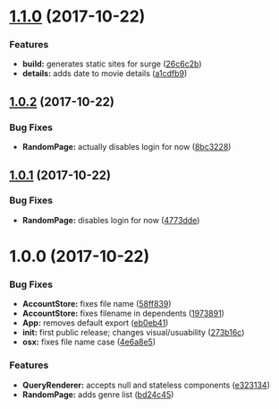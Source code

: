<a name="1.1.0"></a>
# [1.1.0](https://github.com/aimed/foxxy/compare/v1.0.2...v1.1.0) (2017-10-22)


### Features

* **build:** generates static sites for surge ([26c6c2b](https://github.com/aimed/foxxy/commit/26c6c2b))
* **details:** adds date to movie details ([a1cdfb9](https://github.com/aimed/foxxy/commit/a1cdfb9))



<a name="1.0.2"></a>
## [1.0.2](https://github.com/aimed/foxxy/compare/v1.0.1...v1.0.2) (2017-10-22)


### Bug Fixes

* **RandomPage:** actually disables login for now ([8bc3228](https://github.com/aimed/foxxy/commit/8bc3228))



<a name="1.0.1"></a>
## [1.0.1](https://github.com/aimed/foxxy/compare/v1.0.0...v1.0.1) (2017-10-22)


### Bug Fixes

* **RandomPage:** disables login for now ([4773dde](https://github.com/aimed/foxxy/commit/4773dde))



<a name="1.0.0"></a>
# 1.0.0 (2017-10-22)


### Bug Fixes

* **AccountStore:** fixes file name ([58ff839](https://github.com/aimed/foxxy/commit/58ff839))
* **AccountStore:** fixes filename in dependents ([1973891](https://github.com/aimed/foxxy/commit/1973891))
* **App:** removes default export ([eb0eb41](https://github.com/aimed/foxxy/commit/eb0eb41))
* **init:** first public release; changes visual/usuability ([273b16c](https://github.com/aimed/foxxy/commit/273b16c))
* **osx:** fixes file name case ([4e6a8e5](https://github.com/aimed/foxxy/commit/4e6a8e5))


### Features

* **QueryRenderer:** accepts null and stateless components ([e323134](https://github.com/aimed/foxxy/commit/e323134))
* **RandomPage:** adds genre list ([bd24c45](https://github.com/aimed/foxxy/commit/bd24c45))



